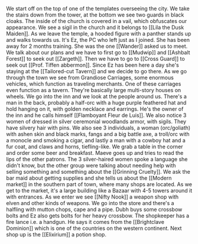 We start off on the top of one of the templates overseeing the city.
We take the stairs down from the tower, at the bottom we see two guards in black cloaks. The inside of the church is covered in a vail, which obfuscates our appearance. We see a sigil in the church and it belongs to [[Lila the Dusk Maiden]]. 
As we leave the temple, a hooded figure with a panther stands up and walks towards us. It's Ez, the PC who left just as I joined. She has been away for 2 months training. She was the one [[Wander]] asked us to meet.
We talk about our plans and we have to first go to [[Mudwip]] and [[Ashbalt Forest]] to seek out [[Zargeth]]. Then we have to go to [[Cross Guard]] to seek out [[Prof. Tiffen abbermon]].
Since Ez has been here a day she's staying at the [[Tailored-cut Tavern]] and we decide to go there. As we go through the town we see from Grandiose Carriages, some enormous vehicles, which function as traveling merchants. One of these carriages even function as a tavern. They're basically large multi-story houses on wheels.
We go into the inn and we look at the people around us. There's a man in the back, probably a half-orc with a huge purple feathered hat and hold hanging on it, with golden necklace and earrings. He's the owner of the inn and he calls himself [[Flamboyant Fleur de Luis]]. We also notice 3 women of dressed in silver ceremonial woodlands armor, with sigils. They have silvery hair with pins. We also see 3 individuals, a woman (orc/goliath) with ashen skin and black marks, fangs and a big battle axe, a troll/orc with a monocle and smoking a cigar, and lastly a man with a cowboy hat and a fur coat, and claws and horns, tiefling-like.
We grab a table in the corner and order some beer and breakfast. 
Maeve goes up and tries to read the lips of the other patrons. The 3 silver-haired women spoke a language she didn't know, but the other group were talking about needing help with selling something and something about the [[Grinning Cruelty]].
We ask the bar maid about getting supplies and she tells us about the [[Modern market]] in the southern part of town, where many shops are located. As we get to the market, it's a large building like a Bazaar with 4-5 towers around it with entrances. As we enter we see [[Nifty Nook]] a weapon shop with elven and other kinds of weapons. We go into the store and there's a halfling with mutton chops, cape and a pipe. Dubh buys some crossbow bolts and Ez also gets bolts for her heavy crossbow. The shopkeeper has a fire lance i.e. a handgun. He says it comes from the [[Brightclave Dominion]] which is one of the countries on the western continent.
Next shop up is the [[Elixirium]] a potion shop.